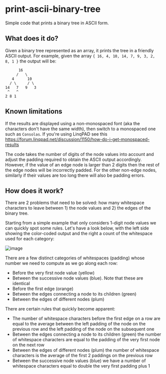 # print-ascii-binary-tree
Simple code that prints a binary tree in ASCII form.

## What does it do?
Given a binary tree represented as an array, it prints the tree in a friendly ASCII output. For example, given the array `{ 16, 4, 10, 14, 7, 9, 3, 2, 8, 1 }` the output will be:
```
      16
     /   \
   4      10
  / \     / \
14   7   9   3
 ^   ^
2 8 1
```
## Known limitations
If the results are displayed using a non-monospaced font (aka the characters don't have the same width), then switch to a monospaced one such as `Consolas`. If you're using LinqPAD see this https://forum.linqpad.net/discussion/1150/how-do-i-get-monospaced-results

The code takes the number of digits of the node values into account and adjust the padding required to obtain the ASCII output accordingly. However, if the value of an edge node is larger than 2 digits then the rest of the edge nodes will be incorrectly padded. For the other non-edge nodes, similarly if their values are too long there will also be padding errors.

## How does it work?
There are 2 problems that need to be solved: how many whitespace characters to leave between 1) the node values and 2) the edges of the binary tree.

Starting from a simple example that only considers 1-digit node values we can quickly spot some rules. Let's have a look below, with the left side showing the color-coded output and the right a count of the whitespace used for each category:

![image](https://github.com/luckerby/print-ascii-binary-tree/assets/31319583/4da9599a-67ba-42f5-a644-722fde71bb8d)

There are a few distinct categories of whitespaces (padding) whose number we need to compute as we go along each row:
- Before the very first node value (yellow)
- Between the successive node values (blue). Note that these are identical
- Before the first edge (orange)
- Between the edges connecting a node to its children (green)
- Between the edges of different nodes (plum)

There are certain rules that quickly become apparent:
- The number of whitespace characters before the first edge on a row are equal to the average between the left padding of the node on the previous row and the left padding of the node on the subsequent one
- Between the edges connecting a node to its children (green) the number of whitespace characters are equal to the padding of the very first node on the next row
- Between the edges of different nodes (plum) the number of whitespace characters is the average of the first 2 paddings on the previous row
- Between the successive node values (blue) we have a number of whitespace characters equal to double the very first padding plus 1
